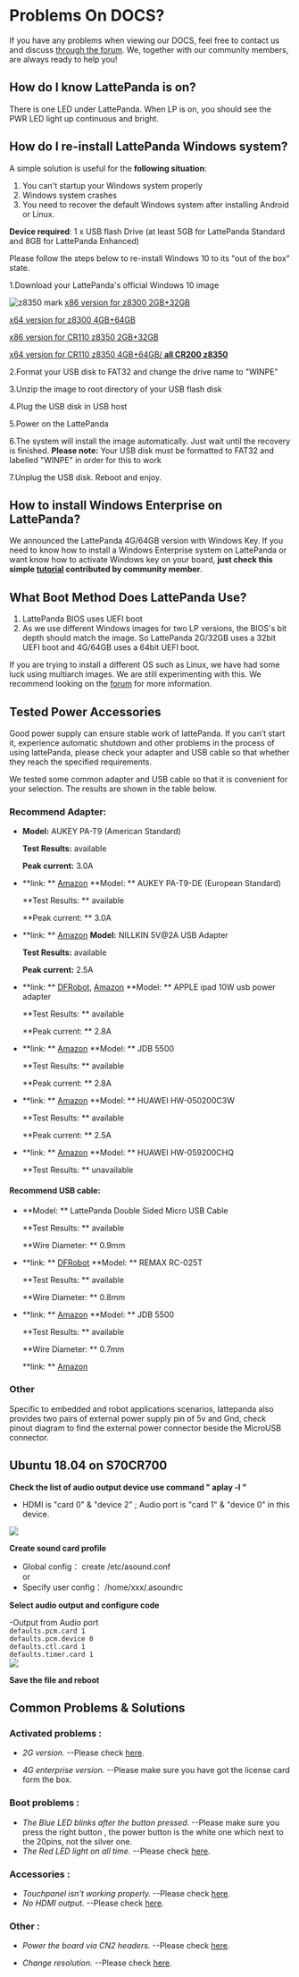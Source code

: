 # Problems On DOCS?

If you have any problems when viewing our DOCS, feel free to contact us and discuss [through the forum](http://www.lattepanda.com/topic-f16t1713.html). We, together with our community members, are always ready to help you!

## How do I know LattePanda is on?

There is one LED under LattePanda. When LP is on, you should see the PWR LED light up continuous and bright.

## How do I re-install LattePanda Windows system?

A simple solution is useful for the **following situation**:

1. You can't startup your Windows system properly
2. Windows system crashes
3. You need to recover the default Windows system after installing Android or Linux.

**Device required**: 1 x USB flash Drive (at least 5GB for LattePanda Standard and 8GB for LattePanda Enhanced)

Please follow the steps below to re-install Windows 10 to its "out of the box" state.

1.Download your LattePanda's official Windows 10 image

![z8350 mark](http://www.lattepanda.com/wp-content/uploads/2017/02/8350-stick.png)
[x86 version for z8300 2GB+32GB](https://drive.google.com/file/d/0B5YJ8UIGswVqeXFsbnRnWi1xXzg/view)

[x64 version for z8300 4GB+64GB](https://drive.google.com/file/d/0B5YJ8UIGswVqSm5qWF91MG1NWnc/view)

[x86 version for CR110 z8350 2GB+32GB](https://drive.google.com/file/d/0BzUYTecbiooHdVhHbFVZak4xREk/view)

[x64 version for CR110 z8350 4GB+64GB/ **all CR200 z8350**](https://drive.google.com/file/d/0BzUYTecbiooHS2hfcmNmVlhaWjA/view)

2.Format your USB disk to FAT32 and change the drive name to "WINPE"

3.Unzip the image to root directory of your USB flash disk

4.Plug the USB disk in USB host

5.Power on the LattePanda

6.The system will install the image automatically. Just wait until the recovery is finished. **Please note:** Your USB disk must be formatted to FAT32 and labelled "WINPE" in order for this to work

7.Unplug the USB disk. Reboot and enjoy.

## How to install Windows Enterprise on LattePanda?

We announced the LattePanda 4G/64GB version with Windows Key. If you need to know how to install a Windows Enterprise system on LattePanda or want know how to activate Windows key on your board, **just check this simple [tutorial](http://www.lattepanda.com/forum/viewtopic.php?f=6&t=1388) contributed by community member**.

## What Boot Method Does LattePanda Use?

1. LattePanda BIOS uses UEFI boot
2. As we use different Windows images for two LP versions, the BIOS's bit depth should match the image. So LattePanda 2G/32GB uses a 32bit UEFI boot and 4G/64GB uses a 64bit UEFI boot.

If you are trying to install a different OS such as Linux, we have had some luck using multiarch images. We are still experimenting with this. We recommend looking on the [forum](http://www.lattepanda.com/forum/viewtopic.php?f=5&t=275) for more information.

## Tested Power Accessories

Good power supply can ensure stable work of lattePanda. If you can’t start it, experience automatic shutdown and other problems in the process of using lattePanda, please check your adapter and USB cable so that whether they reach the specified requirements.

We tested some common adapter and USB cable so that it is convenient for your selection. The results are shown in the table below.

### Recommend Adapter:

- **Model:** AUKEY PA-T9 (American Standard)

  **Test Results:** available
  
  **Peak current:** 3.0A

- **link: ** [Amazon](https://www.amazon.com/Charge-Charger-Galaxy-Qualcomm-Certified/dp/B018RR30TK/ref=sr_1_1?ie=UTF8&qid=1466745738&sr=8-1&keywords=AUKEY+PA-T9) **Model: ** AUKEY PA-T9-DE (European Standard)

  **Test Results: ** available

  **Peak current: ** 3.0A

- **link: ** [Amazon](https://www.amazon.de/AUKEY-Ladeger%C3%A4t-Port-schwarz-schnell/dp/B01AHWOH54/ref=sr_1_1?ie=UTF8&qid=1469606331&sr=8-1&keywords=PA-T9) **Model:** NILLKIN 5V@2A USB Adapter

  **Test Results:** available

  **Peak current:** 2.5A

- **link: ** [DFRobot](http://www.dfrobot.com/index.php?route=product/product&product_id=933&search=lattepanda&description=true#.V1UDL2OxhVo), [Amazon](http://www.amazon.com/Adapter-Nillkin%C2%AEUS-Standard-Charger-Samsung/dp/B015SL0Y3I/ref=sr_1_1?ie=UTF8&qid=1465189045&sr=8-1&keywords=NILLKIN+5V+2A+USB) **Model: ** APPLE ipad 10W usb power adapter

  **Test Results: ** available

  **Peak current: ** 2.8A


- **link: ** [Amazon](http://www.amazon.com/Apple-A1357-Power-Adapter-iPhone/dp/B008QYIMO8/ref=sr_1_1?ie=UTF8&qid=1465189264&sr=8-1&keywords=APPLE+10W++adapter) **Model: ** JDB 5500

  **Test Results: ** available

  **Peak current: ** 2.8A


- **link: ** [Amazon](http://www.amazon.com/Charger-JDB-Charge-Adapter-Samsung/dp/B00R26VRHA/ref=sr_1_1?ie=UTF8&qid=1465189309&sr=8-1&keywords=JDB+5500) **Model: ** HUAWEI HW-050200C3W

  **Test Results: ** available

  **Peak current: ** 2.5A


- **link: ** [Amazon](http://www.amazon.com/Huawei-Original-Travel-Charger-Micro/dp/B017M0LNYC/ref=sr_1_1?ie=UTF8&qid=1465189465&sr=8-1&keywords=HW-050200C3W) **Model: ** HUAWEI HW-059200CHQ

  **Test Results: ** unavailable

#### Recommend USB cable:

- **Model: ** LattePanda Double Sided Micro USB Cable

  **Test Results: ** available

  **Wire Diameter: ** 0.9mm

- **link: ** [DFRobot](http://www.dfrobot.com/index.php?route=product/product&product_id=1430&search=lattepanda&description=true#.V1UEk2OxhVo) **Model: ** REMAX RC-025T

  **Test Results: ** available

  **Wire Diameter: ** 0.8mm

- **link: ** [Amazon](http://www.amazon.com/REMAX-RC-025t-Charger-Charging-Smartphone/dp/B01CNG4UHW/ref=sr_1_1?ie=UTF8&qid=1465189542&sr=8-1&keywords=REMAX+RC-025T) **Model: ** JDB 5500

  **Test Results: ** available

  **Wire Diameter: ** 0.7mm

  **link: ** [Amazon](http://www.amazon.com/Charger-JDB-Charge-Adapter-Samsung/dp/B00R26VRHA/ref=sr_1_1?ie=UTF8&qid=1465189309&sr=8-1&keywords=JDB+5500)

### Other

Specific to embedded and robot applications scenarios, lattepanda also provides two pairs of external power supply pin of 5v and Gnd, check pinout diagram to find the external power connector beside the MicroUSB connector.  

## Ubuntu 18.04 on S70CR700
  **Check the list of audio output device use command " aplay -l "**  
- HDMI is "card 0" & "device 2" ; Audio port is "card 1" & "device 0" in this device.
 <img  src="https://user-images.githubusercontent.com/16882579/183259696-9de5e5d0-bf3c-4979-be3c-ad23bcbd6867.png">  
 
  **Create sound card profile**    
  
- Global config： create /etc/asound.conf   
or  
- Specify user config： /home/xxx/.asoundrc  
  
**Select audio output and configure code**  

-Output from Audio port  
`defaults.pcm.card 1`  
`defaults.pcm.device 0`  
`defaults.ctl.card 1`  
`defaults.timer.card 1`  
<img src="https://user-images.githubusercontent.com/16882579/183260051-faf16e0a-6291-4bd4-ba24-26ca5fb5ccf8.png">

**Save the file and reboot**  

## Common Problems & Solutions

### Activated problems :

- *2G version.*  --Please check [here](https://www.lattepanda.com/forum/topic/313259).


- *4G enterprise version.*  --Please make sure you have got the license card form the box.

### Boot problems :

- *The Blue LED blinks after the button pressed.*  --Please make sure you press the right button , the power button is the white one which next to the 20pins, not the silver one.
- *The Red LED light on all time.*   --Please check [here](https://www.lattepanda.com/forum/topic/319697).

### Accessories :

- *Touchpanel  isn't working properly.*   --Please check [here](https://www.lattepanda.com/forum/topic/313171).
- *No HDMI output.*  --Please check [here](https://www.lattepanda.com/forum/topic/313168).

### Other :

- *Power the board via CN2 headers.*   --Please check [here](https://www.lattepanda.com/forum/topic/312864).

- *Change resolution.*  --Please check [here](https://www.lattepanda.com/forum/topic/313510).

  ​

